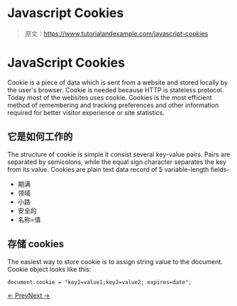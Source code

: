 # Javascript Cookies

> 原文：<https://www.tutorialandexample.com/javascript-cookies>

# JavaScript Cookies

Cookie is a piece of data which is sent from a website and stored locally by the user's browser. Cookie is needed because HTTP is stateless protocol. Today most of the websites uses cookie. Cookies is the most efficient method of remembering and tracking preferences and other information required for better visitor experience or site statistics.

## 它是如何工作的

The structure of cookie is simple it consist several key-value pairs. Pairs are separated by semicolons, while the equal sign character separates the key from its value. Cookies are plain text data record of 5 variable-length fields-

*   期满
*   领域
*   小路
*   安全的
*   名称=值

## 存储 cookies

The easiest way to store cookie is to assign string value to the document. Cookie object looks like this:

```
document.cookie = "key1=value1;key2=value2; expires=date";
```

[← Prev](https://www.tutorialandexample.com/javascript-event)[Next →](https://www.tutorialandexample.com/javascript-getelementbyid)